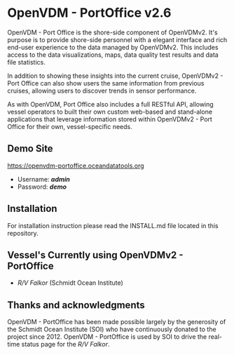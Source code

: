 # OpenVDM - PortOffice v2.6
OpenVDM - Port Office is the shore-side component of OpenVDMv2.  It's purpose is to provide shore-side personnel with a elegant interface and rich end-user experience to the data managed by OpenVDMv2.  This includes access to the data visualizations, maps, data quality test results and data file statistics.

In addition to showing these insights into the current cruise, OpenVDMv2 - Port Office can also show users the same information from previous cruises, allowing users to discover trends in sensor performance.

As with OpenVDM, Port Office also includes a full RESTful API, allowing vessel operators to built their own custom web-based and stand-alone applications that leverage information stored within OpenVDMv2 - Port Office for their own, vessel-specific needs.

## Demo Site

<https://openvdm-portoffice.oceandatatools.org>
- Username: ***admin***
- Password: ***demo***

## Installation

For installation instruction please read the INSTALL.md file located in this repository.

## Vessel's Currently using OpenVDMv2 - PortOffice ##
- *R/V Falkor* (Schmidt Ocean Institute)

## Thanks and acknowledgments ##

OpenVDM - PortOffice has been made possible largely by the generosity of the Schmidt Ocean Institute (SOI) who have continuously donated to the project since 2012.  OpenVDM - PortOffice is used by SOI to drive the real-time status page for the *R/V Falkor*.
